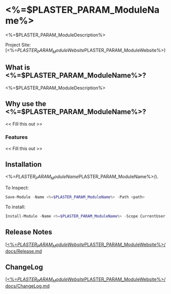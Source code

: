 # <%=$PLASTER_PARAM_ModuleName%>
<%=$PLASTER_PARAM_ModuleDescription%>

Project Site: [<%=$PLASTER_PARAM_ModuleWebsite%>](<%=$PLASTER_PARAM_ModuleWebsite%>)

## What is <%=$PLASTER_PARAM_ModuleName%>?
<%=$PLASTER_PARAM_ModuleDescription%>

## Why use the <%=$PLASTER_PARAM_ModuleName%>?
<< Fill this out >>

### Features
<< Fill this out >>

## Installation
<%=$PLASTER_PARAM_ModuleName%> is available on the [PowerShell Gallery](https://www.powershellgallery.com/packages/<%=$PLASTER_PARAM_ModuleName%>/).

To Inspect:
```powershell
Save-Module -Name <%=$PLASTER_PARAM_ModuleName%> -Path <path>
```
To install:
```powershell
Install-Module -Name <%=$PLASTER_PARAM_ModuleName%> -Scope CurrentUser
```

## Release Notes
[[<%=$PLASTER_PARAM_ModuleWebsite%>/blob/master/release/<%=$PLASTER_PARAM_ModuleWebsite%>/docs/Release.md]([<%=$PLASTER_PARAM_ModuleWebsite%>/blob/master/release/<%=$PLASTER_PARAM_ModuleWebsite%>/docs/Release.md)

## ChangeLog
[[<%=$PLASTER_PARAM_ModuleWebsite%>/blob/master/release/<%=$PLASTER_PARAM_ModuleWebsite%>/docs/ChangeLog.md]([<%=$PLASTER_PARAM_ModuleWebsite%>/blob/master/release/<%=$PLASTER_PARAM_ModuleWebsite%>/docs/ChangeLog.md)
